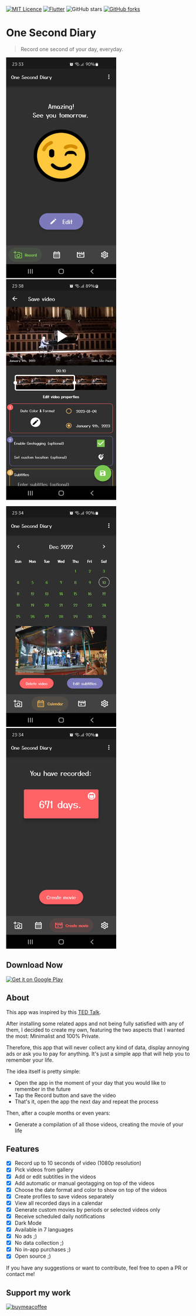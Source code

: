 [![MIT Licence](https://badges.frapsoft.com/os/mit/mit.svg?v=103)](https://opensource.org/licenses/mit-license.php)
[![Flutter](https://img.shields.io/badge/Made%20with-Flutter-blue.svg)](https://flutter.dev/)
![GitHub stars](https://img.shields.io/github/stars/KyleKun/one_second_diary?style=flat)
[![GitHub forks](https://img.shields.io/github/forks/KyleKun/one_second_diary?style=flat)](https://github.com/KyleKun/one_second_diary/fork)

# One Second Diary

> Record one second of your day, everyday.

<img src="/fastlane/metadata/android/en-US/images/phoneScreenshots/1.png" width="300" height="600"> <img src="/fastlane/metadata/android/en-US/images/phoneScreenshots/2.png" width="300" height="600"> 

<img src="/fastlane/metadata/android/en-US/images/phoneScreenshots/3.png" width="300" height="600"> <img src="/fastlane/metadata/android/en-US/images/phoneScreenshots/4.png" width="300" height="600">

## Download Now

<a href='https://play.google.com/store/apps/details?id=com.kylekun.one_second_diary&pcampaignid=pcampaignidMKT-Other-global-all-co-prtnr-py-PartBadge-Mar2515-1'><img alt='Get it on Google Play' src='https://play.google.com/intl/en_us/badges/static/images/badges/en_badge_web_generic.png'/></a>


## About

This app was inspired by this [TED Talk](https://www.ted.com/talks/cesar_kuriyama_one_second_every_day).

After installing some related apps and not being fully satisfied with any of them, I decided to create my own, featuring the two aspects that I wanted the most: Minimalist and 100% Private. 

Therefore, this app that will never collect any kind of data, display annoying ads or ask you to pay for anything. It's just a simple app that will help you to remember your life.

The idea itself is pretty simple:
 - Open the app in the moment of your day that you would like to remember in the future
 - Tap the Record button and save the video
 - That's it, open the app the next day and repeat the process

Then, after a couple months or even years:
 - Generate a compilation of all those videos, creating the movie of your life


## Features

- [X] Record up to 10 seconds of video (1080p resolution)
- [X] Pick videos from gallery
- [X] Add or edit subtitles in the videos
- [X] Add automatic or manual geotagging on top of the videos
- [X] Choose the date format and color to show on top of the videos
- [X] Create profiles to save videos separately
- [X] View all recorded days in a calendar
- [X] Generate custom movies by periods or selected videos only
- [X] Receive scheduled daily notifications
- [X] Dark Mode
- [X] Available in 7 languages
- [X] No ads ;)
- [X] No data collection ;)
- [X] No in-app purchases ;)
- [X] Open source ;)

If you have any suggestions or want to contribute, feel free to open a PR or contact me!

## Support my work

[![buymeacoffee](https://user-images.githubusercontent.com/835641/60540201-fcd7fa00-9ce4-11e9-87ec-1e98568e9f58.png)](https://www.buymeacoffee.com/kylekun)